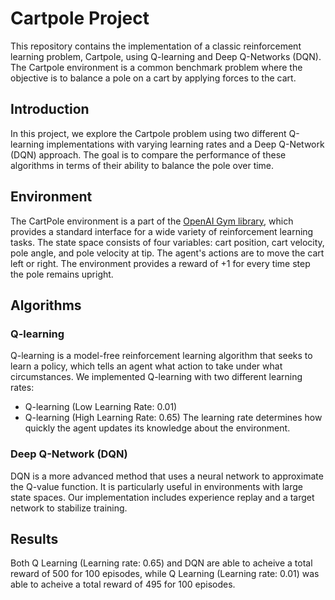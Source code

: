 # Cartpole Project
This repository contains the implementation of a classic reinforcement learning problem, Cartpole, using Q-learning and Deep Q-Networks (DQN). The Cartpole environment is a common benchmark problem where the objective is to balance a pole on a cart by applying forces to the cart.

## Introduction
In this project, we explore the Cartpole problem using two different Q-learning implementations with varying learning rates and a Deep Q-Network (DQN) approach. The goal is to compare the performance of these algorithms in terms of their ability to balance the pole over time.

## Environment
The CartPole environment is a part of the [OpenAI Gym library](https://www.gymlibrary.dev/environments/classic_control/cart_pole/), which provides a standard interface for a wide variety of reinforcement learning tasks. The state space consists of four variables: cart position, cart velocity, pole angle, and pole velocity at tip. The agent's actions are to move the cart left or right. The environment provides a reward of +1 for every time step the pole remains upright.

## Algorithms
### Q-learning
Q-learning is a model-free reinforcement learning algorithm that seeks to learn a policy, which tells an agent what action to take under what circumstances. We implemented Q-learning with two different learning rates:
- Q-learning (Low Learning Rate: 0.01)
- Q-learning (High Learning Rate: 0.65)
The learning rate determines how quickly the agent updates its knowledge about the environment.

### Deep Q-Network (DQN)
DQN is a more advanced method that uses a neural network to approximate the Q-value function. It is particularly useful in environments with large state spaces. Our implementation includes experience replay and a target network to stabilize training.

## Results
Both Q Learning (Learning rate: 0.65) and DQN are able to acheive a total reward of 500 for 100 episodes, while Q Learning (Learning rate: 0.01) was able to acheive a total reward of 495 for 100 episodes.

